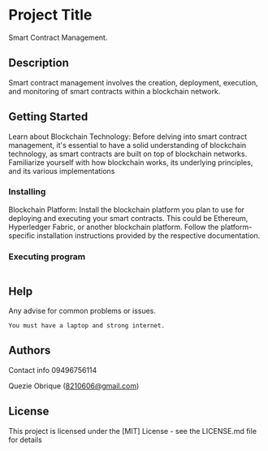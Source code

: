 # Project Title

Smart Contract Management.

## Description

Smart contract management involves the creation, deployment, execution, and monitoring of smart contracts within a blockchain network.
## Getting Started
Learn about Blockchain Technology: Before delving into smart contract management, it's essential to have a solid understanding of blockchain technology, as smart contracts are built on top of blockchain networks. Familiarize yourself with how blockchain works, its underlying principles, and its various implementations 
### Installing
Blockchain Platform: Install the blockchain platform you plan to use for deploying and executing your smart contracts. This could be Ethereum, Hyperledger Fabric, or another blockchain platform. Follow the platform-specific installation instructions provided by the respective documentation.
### Executing program


```

```

## Help

Any advise for common problems or issues.
```
You must have a laptop and strong internet.
```

## Authors
 Contact info
 09496756114
  
Quezie Obrique (8210606@gmail.com)


## License

This project is licensed under the [MIT] License - see the LICENSE.md file for details
